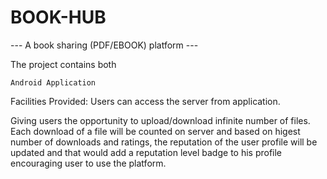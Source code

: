 # BOOK-HUB
--- A book sharing (PDF/EBOOK) platform ---

The project contains both

    Android Application
    
Facilities Provided: Users can access the server from application.

Giving users the opportunity to upload/download infinite number of files. Each download of a file will be counted on server and based on higest number of downloads and ratings, the reputation of the user profile will be updated and that would add a reputation level badge to his profile encouraging user to use the platform.
